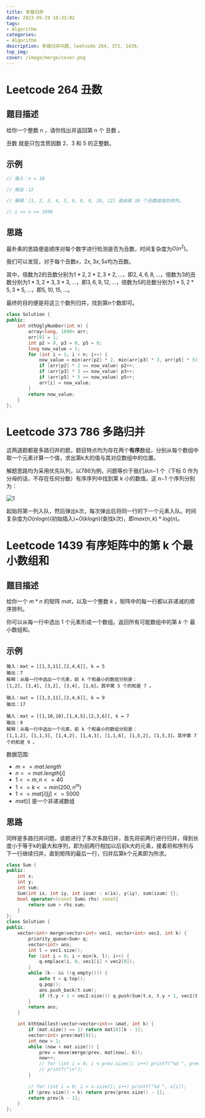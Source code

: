 ```yaml
---
title: 多路归并
date: 2023-05-29 10:33:02
tags:
- Algorithm
categories: 
- Algorithm
description: 多路归并问题，leetcode 264, 373, 1439。
top_img: 
cover: /image/merge/cover.png
---
```


# Leetcode 264 丑数

## 题目描述

给你一个整数 n ，请你找出并返回第 n 个 丑数 。

丑数 就是只包含质因数 2、3 和 5 的正整数。

## 示例

```c++
// 输入：n = 10

// 输出：12

// 解释：[1, 2, 3, 4, 5, 6, 8, 9, 10, 12] 是由前 10 个丑数组成的序列。

// 1 <= n <= 1690
```

## 思路

最朴素的思路便是顺序对每个数字进行检测是否为丑数，时间复杂度为$O(n^2)$。

我们可以发现，对于每个丑数$x$，$2x, 3x, 5x$均为丑数。

其中，倍数为2的丑数分别为$1*2,2*2,3*2,\dots$，即$2, 4, 6, 8,\dots$，倍数为3的丑数分别为$1*3,2*3,3*3,\dots$，即$3, 6, 9, 12,\dots$，倍数为5的丑数分别为$1*5,2*5,3*5,\dots$，即$5,10,15,\dots$。

最终的目的便是将这三个数列归并，找到第n个数即可。

```c++
class Solution {
public:
    int nthUglyNumber(int n) {
        array<long, 1690> arr;
        arr[0] = 1;
        int p2 = 0, p3 = 0, p5 = 0;
        long now_value = 1;
        for (int i = 1; i < n; i++) {
            now_value = min(arr[p2] * 2, min(arr[p3] * 3, arr[p5] * 5));
            if (arr[p2] * 2 == now_value) p2++;
            if (arr[p3] * 3 == now_value) p3++;
            if (arr[p5] * 5 == now_value) p5++;
            arr[i] = now_value;
        }
        return now_value;
    }
};
```



# Leetcode 373 786 多路归并

这两道题都是多路归并的题，题目特点均为存在两个**有序**数组，分别从每个数组中取一个元素计算一个值，求出第k大的值与其对应数组中的位置。

解题思路均为采用优先队列，以786为例，问题等价于我们从n−1 个（下标 0 作为分母的话，不存在任何分数）有序序列中找到第 k 小的数值。这 n−1 个序列分别为：

![1](/image/merge/1.png)

起始将第一列入队，然后弹出k次，每次弹出后将同一行的下一个元素入队。时间复杂度为$O(nlogn)$(初始插入)+$O(klogn)$(查找k次)，即$max(n, k)*log(n)$。

# Leetcode 1439 有序矩阵中的第 k 个最小数组和

## 题目描述

给你一个 $m * n$ 的矩阵 $mat$，以及一个整数 $k$ ，矩阵中的每一行都以非递减的顺序排列。

你可以从每一行中选出 $1$ 个元素形成一个数组。返回所有可能数组中的第 $k$ 个 最小数组和。

## 示例

```
输入：mat = [[1,3,11],[2,4,6]], k = 5
输出：7
解释：从每一行中选出一个元素，前 k 个和最小的数组分别是：
[1,2], [1,4], [3,2], [3,4], [1,6]。其中第 5 个的和是 7 。  
```

```
输入：mat = [[1,3,11],[2,4,6]], k = 9
输出：17
```

```
输入：mat = [[1,10,10],[1,4,5],[2,3,6]], k = 7
输出：9
解释：从每一行中选出一个元素，前 k 个和最小的数组分别是：
[1,1,2], [1,1,3], [1,4,2], [1,4,3], [1,1,6], [1,5,2], [1,5,3]。其中第 7 个的和是 9 。
```

数据范围: 

- $m == mat.length$
- $n == mat.length[i]$
- $1 <= m, n <= 40$
- $1 <= k <= min(200, n ^ m)$
- $1 <= mat[i][j] <= 5000$
- $mat[i]$ 是一个非递减数组

## 思路

同样是多路归并问题，该题进行了多次多路归并，首先将前两行进行归并，得到长度小于等于k的最大和序列，即为前两行相加以后前k大的元素，接着将和序列与下一行继续归并，直到矩阵的最后一行，归并后第k个元素即为所求。

```c++
class Sum {
public:
    int x;
    int y;
    int sum;
    Sum(int ix, int iy, int isum) : x(ix), y(iy), sum(isum) {};
    bool operator<(const Sum& rhs) const{
        return sum > rhs.sum;
    }
};
class Solution {
public:
    vector<int> merge(vector<int> vec1, vector<int> vec2, int k) {
        priority_queue<Sum> q;
        vector<int> ans;
        int l = vec1.size();
        for (int i = 0; i < min(k, l); i++) {
            q.emplace(i, 0, vec1[i] + vec2[0]);
        }
        while (k-- && (!q.empty())) {
            auto t = q.top();
            q.pop();
            ans.push_back(t.sum);
            if (t.y + 1 < vec2.size()) q.push(Sum(t.x, t.y + 1, vec1[t.x] + vec2[t.y + 1]));
        }
        return ans;
    }

    int kthSmallest(vector<vector<int>> &mat, int k) {
        if (mat.size() == 1) return mat[0][k - 1];
        vector<int> prev(mat[0]);
        int now = 1;
        while (now < mat.size()) {
            prev = move(merge(prev, mat[now], k));
            now++;
            // for (int i = 0; i < prev.size(); i++) printf("%d ", prev[i]);
            // printf("\n");
        }
        
        // for (int i = 0; i < v.size(); i++) printf("%d ", v[i]);
        if (prev.size() < k) return prev[prev.size() - 1];
        return prev[k - 1];
    }
};
```

